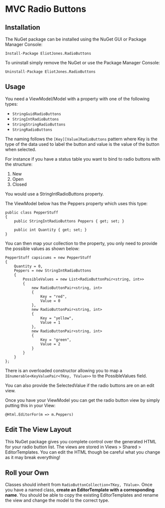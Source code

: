 # MVC Radio Buttons

## Installation ##

The NuGet package can be installed using the NuGet GUI or Package Manager Console:

```Install-Package EliotJones.RadioButtons```

To uninstall simply remove the NuGet or use the Package Manager Console:

```Uninstall-Package EliotJones.RadioButtons```

## Usage ##

You need a ViewModel/Model with a property with one of the following types:

+ ```StringGuidRadioButtons```
+ ```StringIntRadioButtons```
+ ```StringStringRadioButtons```
+ ```StringRadioButtons```

The naming follows the ```[Key][Value]RadioButtons``` pattern where Key is the type of the data used to label the button and value is the value of the button when selected.

For instance if you have a status table you want to bind to radio buttons with the structure:

1. New
2. Open
3. Closed

You would use a StringIntRadioButtons property.

The ViewModel below has the Peppers property which uses this type:

    public class PepperStuff
    {
        public StringIntRadioButtons Peppers { get; set; }
    
        public int Quantity { get; set; }
    }

You can then map your collection to the property, you only need to provide the possible values as shown below:

    PepperStuff capsicums = new PepperStuff
    {
        Quantity = 0,
        Peppers = new StringIntRadioButtons
        {
            PossibleValues = new List<RadioButtonPair<string, int>>
            {
                new RadioButtonPair<string, int>
                {
                    Key = "red", 
                    Value = 0
                },
                new RadioButtonPair<string, int>
                {
                    Key = "yellow",
                    Value = 1
                },
                new RadioButtonPair<string, int>
                {
                    Key = "green", 
                    Value = 2
                }
            }
        }
    };

There is an overloaded constructor allowing you to map a ```IEnumerable<KeyValuePair<TKey, TValue>>``` to the PossibleValues field.

You can also provide the SelectedValue if the radio buttons are on an edit view.

Once you have your ViewModel you can get the radio button view by simply putting this in your View:

    @Html.EditorFor(m => m.Peppers)

## Edit The View Layout ##

This NuGet package gives you complete control over the generated HTML for your radio button list. The views are stored in Views > Shared > EditorTemplates. You can edit the HTML though be careful what you change as it may break everything!

## Roll your Own ##

Classes should inherit from ```RadioButtonCollection<TKey, TValue>```. Once you have a named class, **create an EditorTemplate with a
corresponding name**. You should be able to copy the existing EditorTemplates and rename the view and change the model to the correct type.
